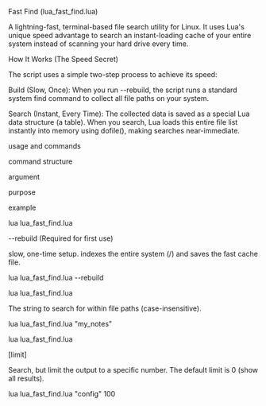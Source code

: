  Fast Find (lua_fast_find.lua)

A lightning-fast, terminal-based file search utility for Linux. It uses Lua's unique speed advantage to search an instant-loading cache of your entire system instead of scanning your hard drive every time.

How It Works (The Speed Secret)

The script uses a simple two-step process to achieve its speed:

Build (Slow, Once): When you run --rebuild, the script runs a standard system find command to collect all file paths on your system.

Search (Instant, Every Time): The collected data is saved as a special Lua data structure (a table). When you search, Lua loads this entire file list instantly into memory using dofile(), making searches near-immediate.

usage and commands

command structure

argument

purpose

example

lua lua_fast_find.lua

--rebuild (Required for first use)

slow, one-time setup. indexes the entire system (/) and saves the fast cache file.

lua lua_fast_find.lua --rebuild

lua lua_fast_find.lua

<query>

The string to search for within file paths (case-insensitive).

lua lua_fast_find.lua "my_notes"

lua lua_fast_find.lua

<query> [limit]

Search, but limit the output to a specific number. The default limit is 0 (show all results).

lua lua_fast_find.lua "config" 100
